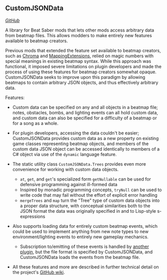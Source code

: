 ## CustomJSONData
[*GitHub*](https://github.com/artemiswkearney/CustomJSONData)

A library for Beat Saber mods that lets other mods access arbitrary data from beatmap files. This allows modders to make entirely new features available to beatmap creators.

Previous mods that extended the feature set available to beatmap creators, such as [Chroma](https://github.com/BinaryElement/Chroma/wiki) and [MappingExtensions](https://github.com/Kylemc1413/MappingExtensions), relied on magic numbers with special meanings in existing beatmap syntax. While this approach was functional, it imposed severe limitations on plugin developers and made the process of using these features for beatmap creators somewhat opaque.    
CustomJSONData seeks to improve upon this paradigm by allowing beatmaps to contain arbitrary JSON objects, and thus effectively arbitrary data.

Features:
- Custom data can be specified on any and all objects in a beatmap file; notes, obstacles, bombs, and lighting events can all hold custom data, and custom data can also be specified for a difficulty of a beatmap or for a song as a whole.

- For plugin developers, accessing the data couldn't be easier; CustomJSONData provides custom data as a new property on existing game classes representing beatmap objects, and members of the custom data JSON object can be accessed identically to members of a C# object via use of the `dynamic` language feature.

- The static utility class `CustomJSONData.Trees` provides even more convenience for working with custom data objects.
	- `at`, `get`, and `get`'s specialized form `getNullable` can be used for defensive programming against ill-formed data
	- Inspired by monadic programming concepts, `tryNull` can be used to write code that may fail without the effort of explicit error handling
	- `mergeTrees` and `map` turn the "Tree" type of custom data objects into a proper data structure, with conceptual similarities both to the JSON format the data was originally specified in and to Lisp-style s-expressions

- Also supports loading data for entirely custom beatmap events, which could be used to implement anything from new note types to new environment/lighting events to entirely new gameplay mechanics.
	- Subscription to/emitting of these events is handled by [another plugin](/customevents.html), but the file format is specified by CustomJSONData, and CustomJSONData loads the events from the beatmap file.

- All these features and more are described in further technical detail on the project's [GitHub wiki](https://github.com/artemiswkearney/CustomJSONData/wiki).
